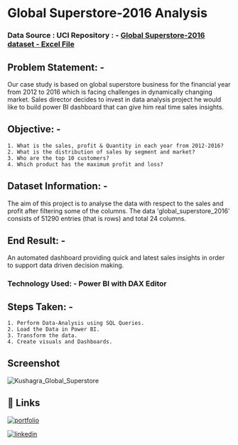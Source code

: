 
# Global Superstore-2016 Analysis
### Data Source : UCI Repository : - [Global Superstore-2016 dataset - Excel File](https://github.com/Kushagra7698/PowerBi---Global-Superstore/blob/main/global_superstore.xlsx)
## Problem Statement: -

Our case study is based on global superstore business for the financial year from 2012 to 2016 which is facing challenges in dynamically changing market. Sales director decides to invest in data analysis project he would like to build power BI dashboard that can give him real time sales insights.

## Objective: -

    1. What is the sales, profit & Quantity in each year from 2012-2016?
    2. What is the distribution of sales by segment and market?
    3. Who are the top 10 customers?
    4. Which product has the maximum profit and loss?

## Dataset Information: -

The aim of this project is to analyse the data with respect to the sales and profit after filtering some of the columns. The data 'global_superstore_2016' consists of 51290 entries (that is rows) and total 24 columns. 

## End Result: -

An automated dashboard providing quick and latest sales insights in order to support data driven decision making.

### Technology Used: - Power BI with DAX Editor

## Steps Taken: -

    1. Perform Data-Analysis using SQL Queries.
    2. Load the Data in Power BI.
    3. Transform the data.
    4. Create visuals and Dashboards.
## Screenshot

![Kushagra_Global_Superstore](https://user-images.githubusercontent.com/99001699/175883538-af669a63-6597-46ed-946e-9174a3bd7a1a.png)


## 🔗 Links
[![portfolio](https://img.shields.io/badge/my_portfolio-000?style=for-the-badge&logo=ko-fi&logoColor=white)](https://github.com/Kushagra7698) 

[![linkedin](https://img.shields.io/badge/linkedin-0A66C2?style=for-the-badge&logo=linkedin&logoColor=white)](https://www.linkedin.com/in/kushagra-mohan-prasad-5175b2168/)
